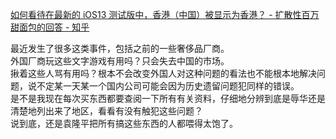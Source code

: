 [如何看待在最新的 iOS13 测试版中，香港（中国）被显示为香港？ - 扩散性百万甜面包的回答 - 知乎](https://www.zhihu.com/question/340106103/answer/786273730)
  
最近发生了很多这类事件，包括之前的一些奢侈品厂商。  
外国厂商玩这些文字游戏有用吗？只会失去中国的市场。  
揪着这些人骂有用吗？根本不会改变外国人对这种问题的看法也不能根本地解决问题，说不定某一天某一个国内公司可能会因为历史遗留问题犯同样的错误。  
是不是我现在每次买东西都要查阅一下所有有关资料，仔细地分辨到底是辱华还是清楚地列出来了地区，看看有没有触犯这些问题？  
说到底，还是袁隆平把所有搞这些东西的人都喂得太饱了。